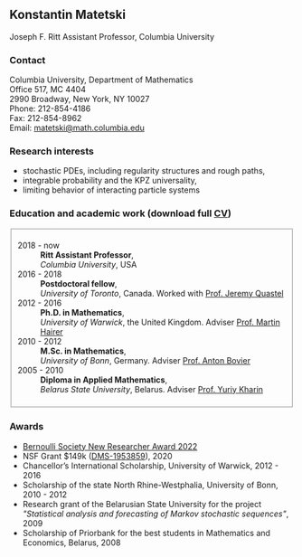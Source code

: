 ## Konstantin Matetski

Joseph F. Ritt Assistant Professor, Columbia University

### Contact

Columbia University, Department of Mathematics <br/>
Office 517, MC 4404 <br/>
2990 Broadway, New York, NY 10027 <br/>
Phone: 212-854-4186 <br/>
Fax: 212-854-8962 <br/>
Email: <matetski@math.columbia.edu>

### Research interests

- stochastic PDEs, including regularity structures and rough paths,
- integrable probability and the KPZ universality,
- limiting behavior of interacting particle systems

### Education and academic work (download full <a href="media/CV/Matetski_CV.pdf">CV</a>)
<fieldset>
					<dl>
						<dt>2018 - now</dt>
						<dd>
							<strong>Ritt Assistant Professor</strong>,<br/>
							<em>Columbia University</em>, USA
						</dd>
		        <dt>2016 - 2018</dt>
						<dd>
							<strong>Postdoctoral fellow</strong>,<br />
							<em>University of Toronto</em>, Canada. Worked with <a href="http://www.math.toronto.edu/quastel/">Prof. Jeremy Quastel</a>
						</dd>
					  <dt>2012 - 2016</dt>
						<dd>
							<strong>Ph.D. in Mathematics</strong>,<br />
							<em>University of Warwick</em>, the United Kingdom. Adviser <a href="http://www.hairer.org">Prof. Martin Hairer</a>
						</dd>
					  <dt>2010 - 2012</dt>
						<dd>
							<strong>M.Sc. in Mathematics</strong>,<br />
							<em>University of Bonn</em>, Germany. Adviser <a href="https://wt.iam.uni-bonn.de/bovier/home/">Prof. Anton Bovier</a>
						</dd>
						<dt>2005 - 2010</dt>
						<dd>
							<strong>Diploma in Applied Mathematics</strong>,<br />
							<em>Belarus State University</em>, Belarus.
		          Adviser <a href="http://apmi.bsu.by/en/staff/yuriy-kharin.html">Prof. Yuriy Kharin</a>
						</dd>
</fieldset>
  
### Awards
- [Bernoulli Society New Researcher Award 2022](http://www.bernoulli-society.org/news/37-general-announcement/324-bernoulli-society-new-researcher-award-2023)
- NSF Grant $149k ([DMS-1953859](https://www.nsf.gov/awardsearch/showAward?AWD_ID=1953859&HistoricalAwards=false)), 2020
- Chancellor’s International Scholarship, University of Warwick, 2012 - 2016
- Scholarship of the state North Rhine-Westphalia, University of Bonn, 2010 - 2012
- Research grant of the Belarusian State University for the project _"Statistical analysis and forecasting
of Markov stochastic sequences"_, 2009
- Scholarship of Priorbank for the best students in Mathematics and Economics, Belarus, 2008
